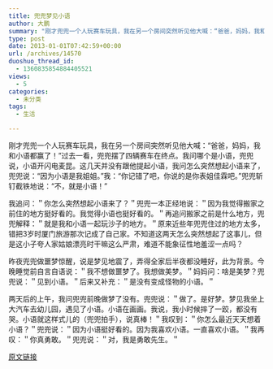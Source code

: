 ```yaml
---
title: 兜兜梦见小语
author: 大鹏
summary: "刚才兜兜一个人玩赛车玩具，我在另一个房间突然听见他大喊：“爸爸，妈妈，我和小语都赢了！”过去一看，兜兜摆了四辆赛车在终点。我问哪个是小语，兜兜说，小语开闪电麦昆。这几天并没有跟他提起小语，我问怎么突然想起小语来了，兜兜说：“因为小语是我姐姐。”我：“你记错了吧，你说的是你表姐佳霖吧。”兜兜斩钉截铁地说：“不，就是小语！”"
type: post
date: 2013-01-01T07:42:59+00:00
url: /archives/14570
duoshuo_thread_id:
  - 1360835854884405521
views:
  - 5
categories:
  - 未分类
tags:
  - 生活

---
```

刚才兜兜一个人玩赛车玩具，我在另一个房间突然听见他大喊：“爸爸，妈妈，我和小语都赢了！”过去一看，兜兜摆了四辆赛车在终点。我问哪个是小语，兜兜说，小语开闪电麦昆。这几天并没有跟他提起小语，我问怎么突然想起小语来了，兜兜说：“因为小语是我姐姐。”我：“你记错了吧，你说的是你表姐佳霖吧。”兜兜斩钉截铁地说：“不，就是小语！”
  
我追问：＂你怎么突然想起小语来了？＂兜兜一本正经地说：＂因为我觉得搬家之前住的地方挺好看的。我觉得小语也挺好看的。＂再追问搬家之前是什么地方，兜兜解释：＂就是我和小语一起玩沙子的地方。＂原来近些年兜兜住过的地方太多，错把3岁时厦门旅游那次记成了自己家。不知道这两天怎么突然想起了这事儿，但是这小子夸人家姑娘漂亮时干嘛这么严肃，难道不能象征性地羞涩一点吗？

昨夜兜兜做噩梦惊醒，说是梦见地震了，弄得全家后半夜都没睡好，此为背景。今晚睡觉前自言自语说：＂我不想做噩梦了。我想做美梦。＂妈妈问：啥是美梦？兜兜说：＂见到小语。＂后来又补充：＂是没有变成怪物的小语。＂

两天后的上午，我问兜兜前晚做梦了没有。兜兜说：＂做了。是好梦。梦见我坐上大汽车去幼儿园，遇见了小语。小语在画画。我说，我小时候摔了一跤，都没有哭。小语就这样式儿的（兜兜拍手），说真棒！＂我叹到：＂你怎么最近天天想着小语？＂兜兜说：＂因为小语挺好看的。因为我喜欢小语。一直喜欢小语。＂我再叹：＂你真勇敢。＂兜兜说：＂对，我是勇敢先生。＂

[原文链接](http://dapengde.com/archives/14570)

